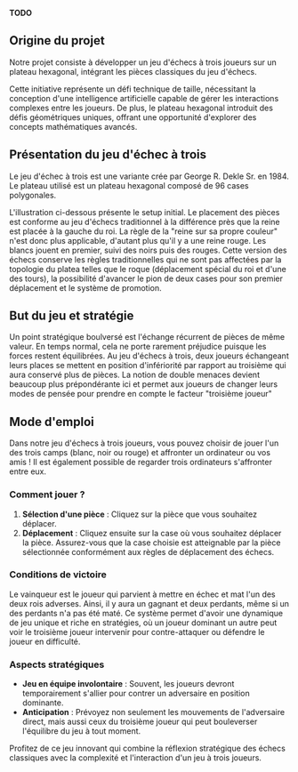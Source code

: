**TODO**

## Origine du projet
Notre projet consiste à développer un jeu d'échecs à trois joueurs sur un plateau hexagonal, intégrant les pièces classiques du jeu d'échecs. 

Cette initiative représente un défi technique de taille, nécessitant la conception d'une intelligence artificielle capable de gérer les interactions complexes entre les joueurs. De plus, le plateau hexagonal introduit des défis géométriques uniques, offrant une opportunité d'explorer des concepts mathématiques avancés.

## Présentation du jeu d'échec à trois
Le jeu d'échec à trois est une variante crée par George R. Dekle Sr. en 1984. Le plateau utilisé est un plateau hexagonal composé de 96 cases polygonales. 

L'illustration ci-dessous présente le setup initial. Le placement des pièces est conforme au jeu d'échecs traditionnel à la différence près que la reine est placée à la gauche du roi. La règle de la "reine sur sa propre couleur" n'est donc plus applicable, d'autant plus qu'il y a une reine rouge. Les blancs jouent en premier, suivi des noirs puis des rouges.  Cette version des échecs conserve les règles traditionnelles qui ne sont pas affectées par la topologie du platea telles que le roque (déplacement spécial du roi et d'une des tours), la possibilité d'avancer le pion de deux cases pour son premier déplacement et le système de promotion. 

## But du jeu et stratégie
 Un point stratégique boulversé est l'échange récurrent de pièces de même valeur. En temps normal, cela ne porte rarement préjudice puisque les forces restent équilibrées. Au jeu d'échecs à trois, deux joueurs échangeant leurs places se mettent en position d'infériorité par rapport au troisième qui aura conservé plus de pièces. La notion de double menaces devient beaucoup plus prépondérante ici et permet aux joueurs de changer leurs modes de pensée pour prendre en compte le facteur "troisième joueur"

## Mode d'emploi

Dans notre jeu d'échecs à trois joueurs, vous pouvez choisir de jouer l'un des trois camps (blanc, noir ou rouge) et affronter un ordinateur ou vos amis ! Il est également possible de regarder trois ordinateurs s'affronter entre eux.

### Comment jouer ?

1. **Sélection d'une pièce** : Cliquez sur la pièce que vous souhaitez déplacer.
2. **Déplacement** : Cliquez ensuite sur la case où vous souhaitez déplacer la pièce. Assurez-vous que la case choisie est atteignable par la pièce sélectionnée conformément aux règles de déplacement des échecs.

### Conditions de victoire

Le vainqueur est le joueur qui parvient à mettre en échec et mat l'un des deux rois adverses. Ainsi, il y aura un gagnant et deux perdants, même si un des perdants n'a pas été maté. Ce système permet d'avoir une dynamique de jeu unique et riche en stratégies, où un joueur dominant un autre peut voir le troisième joueur intervenir pour contre-attaquer ou défendre le joueur en difficulté.

### Aspects stratégiques

- **Jeu en équipe involontaire** : Souvent, les joueurs devront temporairement s'allier pour contrer un adversaire en position dominante.
- **Anticipation** : Prévoyez non seulement les mouvements de l'adversaire direct, mais aussi ceux du troisième joueur qui peut bouleverser l'équilibre du jeu à tout moment.

Profitez de ce jeu innovant qui combine la réflexion stratégique des échecs classiques avec la complexité et l'interaction d'un jeu à trois joueurs.
